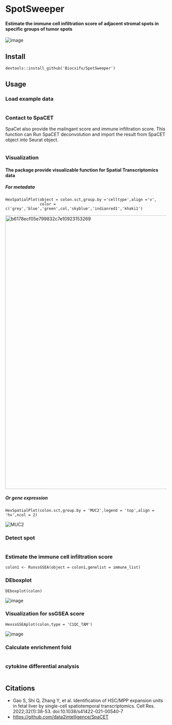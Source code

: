 # SpotSweeper
#### Estimate the immune cell infiltration score of adjacent stromal spots in specific groups of tumor spots
![image](https://user-images.githubusercontent.com/122006615/233296103-12f4cde2-51f3-4b52-9826-357f8d6bd913.png)



## Install
```
devtools::install_github('Biocxifu/SpotSweeper')
```  
## Usage

### Load example data
```

```
### Contact to SpaCET
SpaCet also provide the mailngant score and immune infiltration score.
This function can Run SpaCET deconvolution and import the result from SpaCET object into Seurat object.
```

```

### Visualization
#### The package provide visualizable function for Spatial Transcriptomics data
##### *For metadata*
```
HexSpatialPlot(object = colon.sct,group.by ='celltype',align ='v',
               color = c('grey','blue','green',col,'skyblue','indianred1','khaki1')
```
<img width="852" alt="b6178ecf05e799832c7e10923153269" src="https://user-images.githubusercontent.com/122006615/233295037-a748a6d2-826c-4bf2-8a45-c2040a9783ac.png">

##### *Or gene expression*

```
HexSpatialPlot(colon.sct,group.by = 'MUC2',legend = 'top',align = 'hv',ncol = 2)
```
![MUC2](https://user-images.githubusercontent.com/122006615/233325374-3d4ae00c-d3ac-4cdc-97f1-1f312dd5cf81.png)
### Detect spot
```

```
### Estimate the immune cell infiltration score
```
colon1 <- RunssGSEA(object = colon1,genelist = immune_list)

```

### DEboxplot
```
DEboxplot(colon)

```
![image](https://user-images.githubusercontent.com/122006615/233399369-7799a532-706a-4568-8cd6-ad1148519c84.png)

### Visualization for ssGSEA score
```
HexssGSEAplot(colon,type = 'C1QC_TAM')

```
![image](https://user-images.githubusercontent.com/122006615/233401762-76ee47aa-95de-4b4f-babf-c0da475f9752.png)


### Calculate enrichment fold
```
```
### cytokine differential analysis

```

```



## Citations
- Gao S, Shi Q, Zhang Y, et al. Identification of HSC/MPP expansion units in fetal liver by single-cell spatiotemporal transcriptomics. Cell Res. 2022;32(1):38-53. doi:10.1038/s41422-021-00540-7
- https://github.com/data2intelligence/SpaCET

